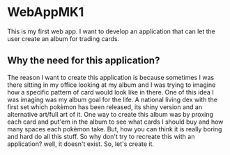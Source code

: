 # WebAppMK1
This is my first web app.
I want to develop an application that can let the user create an album for trading cards. 
## Why the need for this application?
The reason I want to create this application is because sometimes I was there sitting in my office looking at my album and I was trying to imagine how a specific pattern of card would look like in there.
One of this idea I was imaging was my album goal for the life. A national living dex with the first set which pokèmon has been released, its shiny version and an alternative art/full art of it. 
One way to create this album was by proxing each card and put'em in the album to see what cards I should buy and how many spaces each pokèmon take.
But, how you can think it is really boring and hard do all this stuff.
So why don't try to recreate this with an application? well, it doesn't exist. So, let's create it.
